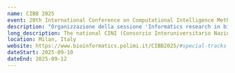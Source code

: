 ```yaml
---
name: CIBB 2025
event: 20th International Conference on Computational Intelligence Methods for Bioinformatics and Biostatistics
description: "Organizzazione della sessione 'Informatics research in bioinformatics'"
long_description: The national CINI (Consorzio Interuniversitario Nazionale di Informatica) InfoLife laboratory fosters collaboration among researchers with an informatics background engaged in bioinformatics and related fields, working in synergy with their international partners. Italy plays a pivotal role in advancing computational approaches across various bioinformatics domains, from the development of specialized algorithms and efficient data structures to high-level data analysis and innovative visualization techniques. This special session aims to provide a comprehensive overview of ongoing research and emerging trends within Italian research institutes of Informatics and their collaborators. It serves as a platform for showcasing current advancements, discussing future perspectives, and fostering interdisciplinary collaborations. This session also represents a valuable opportunity for Italian researchers and their international partners to present their research directions, exchange insights, and engage with the broader scientific community. By bringing together experts from different backgrounds, it encourages dialogue, strengthens international ties, and contributes to the continued evolution of bioinformatics research.
location: Milan, Italy
website: https://www.bioinformatics.polimi.it/CIBB2025/#special-tracks
dateStart: 2025-09-10
dateEnd: 2025-09-12
---
```

